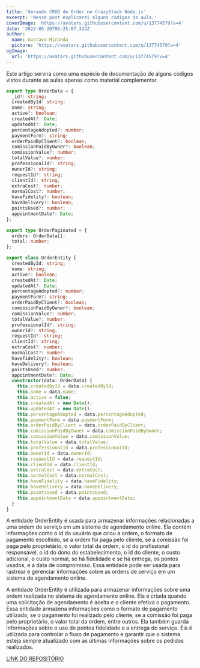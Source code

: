 ```yaml
---
title: 'Gerando CRUD de Order no CrazyStack Node.js'
excerpt: 'Nesse post explicarei alguns códigos da aula.'
coverImage: 'https://avatars.githubusercontent.com/u/13774579?v=4'
date: '2022-05-20T05:35:07.322Z'
author:
  name: Gustavo Miranda
  picture: 'https://avatars.githubusercontent.com/u/13774579?v=4'
ogImage:
  url: 'https://avatars.githubusercontent.com/u/13774579?v=4'
---
```

Este artigo servirá como uma espécie de documentação de alguns códigos vistos durante as aulas apenas como material complementar.

```typescript
export type OrderData = {
  _id?: string;
  createdById: string;
  name: string;
  active?: boolean;
  createdAt?: Date;
  updatedAt?: Date;
  percentageAdopted?: number;
  paymentForm?: string;
  orderPaidByClient?: boolean;
  comissionPaidByOwner?: boolean;
  comissionValue?: number;
  totalValue?: number;
  professionalId?: string;
  ownerId?: string;
  requestId?: string;
  clientId?: string;
  extraCost?: number;
  normalCost?: number;
  haveFidelity?: boolean;
  haveDelivery?: boolean;
  pointsUsed?: number;
  appointmentDate?: Date;
};

export type OrderPaginated = {
  orders: OrderData[];
  total: number;
};

export class OrderEntity {
  createdById: string;
  name: string;
  active?: boolean;
  createdAt?: Date;
  updatedAt?: Date;
  percentageAdopted?: number;
  paymentForm?: string;
  orderPaidByClient?: boolean;
  comissionPaidByOwner?: boolean;
  comissionValue?: number;
  totalValue?: number;
  professionalId?: string;
  ownerId?: string;
  requestId?: string;
  clientId?: string;
  extraCost?: number;
  normalCost?: number;
  haveFidelity?: boolean;
  haveDelivery?: boolean;
  pointsUsed?: number;
  appointmentDate?: Date;
  constructor(data: OrderData) {
    this.createdById = data.createdById;
    this.name = data.name;
    this.active = false;
    this.createdAt = new Date();
    this.updatedAt = new Date();
    this.percentageAdopted = data.percentageAdopted;
    this.paymentForm = data.paymentForm;
    this.orderPaidByClient = data.orderPaidByClient;
    this.comissionPaidByOwner = data.comissionPaidByOwner;
    this.comissionValue = data.comissionValue;
    this.totalValue = data.totalValue;
    this.professionalId = data.professionalId;
    this.ownerId = data.ownerId;
    this.requestId = data.requestId;
    this.clientId = data.clientId;
    this.extraCost = data.extraCost;
    this.normalCost = data.normalCost;
    this.haveFidelity = data.haveFidelity;
    this.haveDelivery = data.haveDelivery;
    this.pointsUsed = data.pointsUsed;
    this.appointmentDate = data.appointmentDate;
  }
}

``` 
A entidade OrderEntity é usada para armazenar informações relacionadas a uma ordem de serviço em um sistema de agendamento online. Ela contém informações como o id do usuário que criou a ordem, o formato de pagamento escolhido, se a ordem foi paga pelo cliente, se a comissão foi paga pelo proprietário, o valor total da ordem, o id do profissional responsável, o id do dono do estabelecimento, o id do cliente, o custo adicional, o custo normal, se há fidelidade e se há entrega, os pontos usados, e a data de compromisso. Essa entidade pode ser usada para rastrear e gerenciar informações sobre as ordens de serviço em um sistema de agendamento online.

A entidade OrderEntity é utilizada para armazenar informações sobre uma ordem realizada no sistema de agendamento online. Ela é criada quando uma solicitação de agendamento é aceita e o cliente efetiva o pagamento. Essa entidade armazena informações como o formato de pagamento utilizado, se o pagamento foi realizado pelo cliente, se a comissão foi paga pelo proprietário, o valor total da ordem, entre outros. Ela também guarda informações sobre o uso de pontos fidelidade e a entrega do serviço. Ela é utilizada para controlar o fluxo de pagamento e garantir que o sistema esteja sempre atualizado com as últimas informações sobre os pedidos realizados.


[LINK DO REPOSITÓRIO](https://github.com/gumiranda/CrazyStackNodeJs)